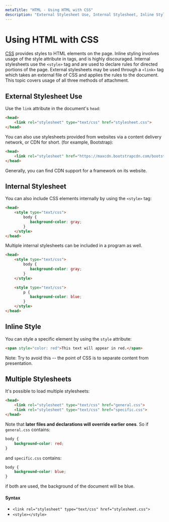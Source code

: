 ```yaml
---
metaTitle: "HTML - Using HTML with CSS"
description: "External Stylesheet Use, Internal Stylesheet, Inline Style, Multiple Stylesheets"
---
```


# Using HTML with CSS


[CSS](http://stackoverflow.com/documentation/css) provides styles to HTML elements on the page. Inline styling involves usage of the style attribute in tags, and is highly discouraged. Internal stylesheets use the `<style>` tag and are used to declare rules for directed portions of the page. External stylesheets may be used through a `<link>` tag which takes an external file of CSS and applies the rules to the document. This topic covers usage of all three methods of attachment.



## External Stylesheet Use


Use the `link` attribute in the document's `head`:

```html
<head>
    <link rel="stylesheet" type="text/css" href="stylesheet.css">
</head>

```

You can also use stylesheets provided from websites via a content delivery network, or CDN for short. (for example, Bootstrap):

```html
<head>
    <link rel="stylesheet" href="https://maxcdn.bootstrapcdn.com/bootstrap/3.3.7/css/bootstrap.min.css" integrity="sha384-BVYiiSIFeK1dGmJRAkycuHAHRg32OmUcww7on3RYdg4Va+PmSTsz/K68vbdEjh4u" crossorigin="anonymous">
</head>

```

Generally, you can find CDN support for a framework on its website.



## Internal Stylesheet


You can also include CSS elements internally by using the `<style>` tag:

```html
<head>
    <style type="text/css">
        body {
           background-color: gray;
        }
    </style>  
</head>

```

Multiple internal stylesheets can be included in a program as well.

```html
<head>
    <style type="text/css">
        body {
           background-color: gray;
        }
    </style>

    <style type="text/css">
        p {
           background-color: blue;
        }
    </style>  
</head>

```



## Inline Style


You can style a specific element by using the `style` attribute:

```html
<span style="color: red">This text will appear in red.</span>

```

> 
Note: Try to avoid this -- the point of CSS is to separate content from presentation.




## Multiple Stylesheets


It's possible to load multiple stylesheets:

```html
<head>
    <link rel="stylesheet" type="text/css" href="general.css">
    <link rel="stylesheet" type="text/css" href="specific.css">
</head>

```

Note that **later files and declarations will override earlier ones**. So if `general.css` contains:

```css
body {
    background-color: red;
}

```

and `specific.css` contains:

```css
body { 
    background-color: blue;
}

```

if both are used, the background of the document will be blue.



#### Syntax


- `<link rel="stylesheet" type="text/css" href="stylesheet.css">`
- `<style></style>`

